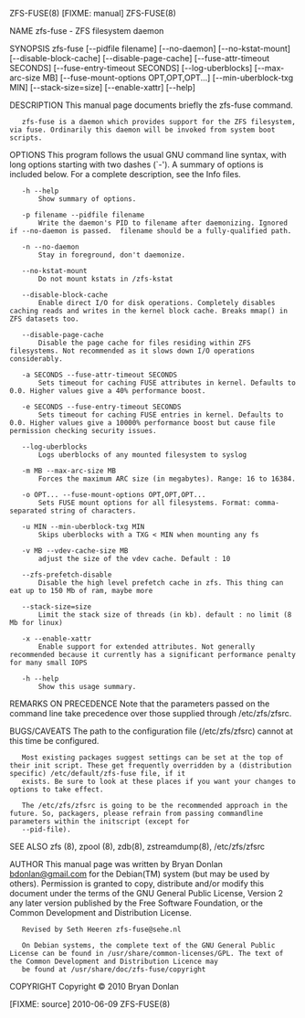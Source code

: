 ZFS-FUSE(8)                                                                             [FIXME: manual]                                                                             ZFS-FUSE(8)

NAME
       zfs-fuse - ZFS filesystem daemon

SYNOPSIS
       zfs-fuse [--pidfile filename] [--no-daemon] [--no-kstat-mount] [--disable-block-cache] [--disable-page-cache] [--fuse-attr-timeout SECONDS] [--fuse-entry-timeout SECONDS]
                [--log-uberblocks] [--max-arc-size MB] [--fuse-mount-options OPT,OPT,OPT...] [--min-uberblock-txg MIN] [--stack-size=size] [--enable-xattr] [--help]

DESCRIPTION
       This manual page documents briefly the zfs-fuse command.

       zfs-fuse is a daemon which provides support for the ZFS filesystem, via fuse. Ordinarily this daemon will be invoked from system boot scripts.

OPTIONS
       This program follows the usual GNU command line syntax, with long options starting with two dashes (`-'). A summary of options is included below. For a complete description, see the
       Info files.

       -h --help
           Show summary of options.

       -p filename --pidfile filename
           Write the daemon's PID to filename after daemonizing. Ignored if --no-daemon is passed.  filename should be a fully-qualified path.

       -n --no-daemon
           Stay in foreground, don't daemonize.

       --no-kstat-mount
           Do not mount kstats in /zfs-kstat

       --disable-block-cache
           Enable direct I/O for disk operations. Completely disables caching reads and writes in the kernel block cache. Breaks mmap() in ZFS datasets too.

       --disable-page-cache
           Disable the page cache for files residing within ZFS filesystems. Not recommended as it slows down I/O operations considerably.

       -a SECONDS --fuse-attr-timeout SECONDS
           Sets timeout for caching FUSE attributes in kernel. Defaults to 0.0. Higher values give a 40% performance boost.

       -e SECONDS --fuse-entry-timeout SECONDS
           Sets timeout for caching FUSE entries in kernel. Defaults to 0.0. Higher values give a 10000% performance boost but cause file permission checking security issues.

       --log-uberblocks
           Logs uberblocks of any mounted filesystem to syslog

       -m MB --max-arc-size MB
           Forces the maximum ARC size (in megabytes). Range: 16 to 16384.

       -o OPT... --fuse-mount-options OPT,OPT,OPT...
           Sets FUSE mount options for all filesystems. Format: comma-separated string of characters.

       -u MIN --min-uberblock-txg MIN
           Skips uberblocks with a TXG < MIN when mounting any fs

       -v MB --vdev-cache-size MB
           adjust the size of the vdev cache. Default : 10

       --zfs-prefetch-disable
           Disable the high level prefetch cache in zfs. This thing can eat up to 150 Mb of ram, maybe more

       --stack-size=size
           Limit the stack size of threads (in kb). default : no limit (8 Mb for linux)

       -x --enable-xattr
           Enable support for extended attributes. Not generally recommended because it currently has a significant performance penalty for many small IOPS

       -h --help
           Show this usage summary.

REMARKS ON PRECEDENCE
       Note that the parameters passed on the command line take precedence over those supplied through /etc/zfs/zfsrc.

BUGS/CAVEATS
       The path to the configuration file (/etc/zfs/zfsrc) cannot at this time be configured.

       Most existing packages suggest settings can be set at the top of their init script. These get frequently overridden by a (distribution specific) /etc/default/zfs-fuse file, if it
       exists. Be sure to look at these places if you want your changes to options to take effect.

       The /etc/zfs/zfsrc is going to be the recommended approach in the future. So, packagers, please refrain from passing commandline parameters within the initscript (except for
       --pid-file).

SEE ALSO
       zfs (8), zpool (8), zdb(8), zstreamdump(8), /etc/zfs/zfsrc

AUTHOR
       This manual page was written by Bryan Donlan bdonlan@gmail.com for the Debian(TM) system (but may be used by others). Permission is granted to copy, distribute and/or modify this
       document under the terms of the GNU General Public License, Version 2 any later version published by the Free Software Foundation, or the Common Development and Distribution License.

       Revised by Seth Heeren zfs-fuse@sehe.nl

       On Debian systems, the complete text of the GNU General Public License can be found in /usr/share/common-licenses/GPL. The text of the Common Development and Distribution Licence may
       be found at /usr/share/doc/zfs-fuse/copyright

COPYRIGHT
       Copyright © 2010 Bryan Donlan

[FIXME: source]                                                                            2010-06-09                                                                               ZFS-FUSE(8)
